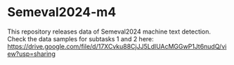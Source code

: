 # Semeval2024-m4
This repository releases data of Semeval2024 machine text detection.
Check the data samples for subtasks 1 and 2 here:
https://drive.google.com/file/d/17XCvku88CjJJ5LdlUAcMGGwP1Jt6nudQ/view?usp=sharing
